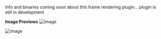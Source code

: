 Info and binaries coming soon about this frame rendering plugin... plugin is still in development

**Image Previews**
![image](https://github.com/LinuxBeaver/Basic-Frame-Gimp-Plugin/assets/78667207/225429f5-6d86-4f01-ad4d-f377c563ecb8)

![image](https://github.com/LinuxBeaver/Basic-Frame-Gimp-Plugin/assets/78667207/a6bf32f8-50cc-4042-9be2-e0218b8081f6)
